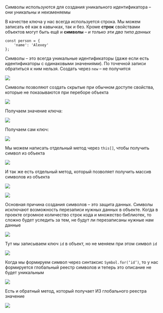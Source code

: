
Символы используются для создания уникального идентификатора – они уникальны и неизменяемы

В качестве ключа у нас всегда используется строка. Мы можем записать её как в кавычках, так и без. Кроме **строк** свойствами объектов могут быть ещё и **символы** – *и только эти два типа данных*

```JS
const person = {
	'name': 'Alexey'
};
```

Символы – это всегда уникальные идентификаторы (даже если есть идентификаторы с одинаковыми значениями). По точечной записи обратиться к ним нельзя. Создать через `new` – не получится

![](_png/9d1212a41238bb264fb596e6987054f1.png)

Символы позволяют создать скрытые при обычном доступе свойства, которые не показываются при переборе объекта

![](_png/df7732e4723ade6495883eff8901264e.png)

Получаем значение ключа:

![](_png/93ed1545cd14531c3089cb7cfa581c36.png)

Получаем сам ключ:

![](_png/82c81577ead204b5f400e08bd4812ab5.png)

Мы можем написать отдельный метод через `this[]`, чтобы получить символ из объекта

![](_png/4b09c50ad7a16dd00600c65901e667cc.png)

И так же есть отдельный метод, который позволяет получить массив символов из объекта

![](_png/91239001a590d15fb5c7b34c0c2aa664.png)

![](_png/62530548996fd1c3690daea8b04b3c9b.png)

Основная причина создания символов – это защита данных. Символы исключают возможность перезаписи нужных данных в объекте. Когда в проекте огромное количество строк кода и множество библиотек, то сложно будет уследить за тем, не будут ли перезаписаны нужные нам данные

![](_png/22329ed755538018a3d047b56f35c77e.png)

Тут мы записываем ключ `id` в объект, но не меняем при этом символ `id`

![](_png/bf65c7ad4bfa15a4f3e31517caf40474.png)

Когда мы формируем символ через синтаксис `Symbol.for(‘id’)`, то у нас формируется глобальный реестр символов и теперь это описание не будет уникальным

![](_png/6d5fc0f17eb1c6c94cd7cfc3611463eb.png)

Есть и обратный метод, который получает ИЗ глобального реестра значение

![](_png/4174e11a2b7991f17449f224a8d38803.png)